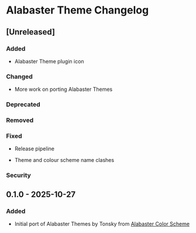 <!-- Keep a Changelog guide -> https://keepachangelog.com -->

# Alabaster Theme Changelog

## [Unreleased]

### Added

- Alabaster Theme plugin icon

### Changed

- More work on porting Alabaster Themes

### Deprecated

### Removed

### Fixed

- Release pipeline

- Theme and colour scheme name clashes

### Security

## 0.1.0 - 2025-10-27

### Added

- Initial port of Alabaster Themes by Tonsky from [Alabaster Color Scheme](https://github.com/tonsky/intellij-alabaster)
